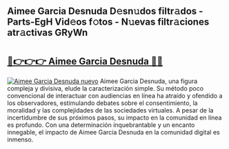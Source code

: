 ## Aimee Garcia Desnuda D𝚎sn𝚞dos filtr𝚊dos - Parts-EgH Vid𝚎os f𝚘tos - N𝚞evas filtr𝚊ciones atr𝚊ctivas GRyWn

# <h2><a href="http://mbdlde.tromn.icu/?c=Aimee+Garcia+Desnuda">🔗👉👉👉 Aimee Garcia Desnuda 🔗🔗</a></h2>

[![Aimee Garcia Desnuda nuevo](https://i.imgur.com/pEAQMta.gif)](http://mbdlde.tromn.icu/?c=Aimee+Garcia+Desnuda)
Aimee Garcia Desnuda, una figura compleja y divisiva, elude la caracterización simple. Su método poco convencional de interactuar con audiencias en línea ha atraído y ofendido a los observadores, estimulando debates sobre el consentimiento, la moralidad y las complejidades de las sociedades virtuales. A pesar de la incertidumbre de sus próximos pasos, su impacto en la comunidad en línea es profundo. Con una determinación inquebrantable y un encanto innegable, el impacto de Aimee Garcia Desnuda en la comunidad digital es inmenso.
